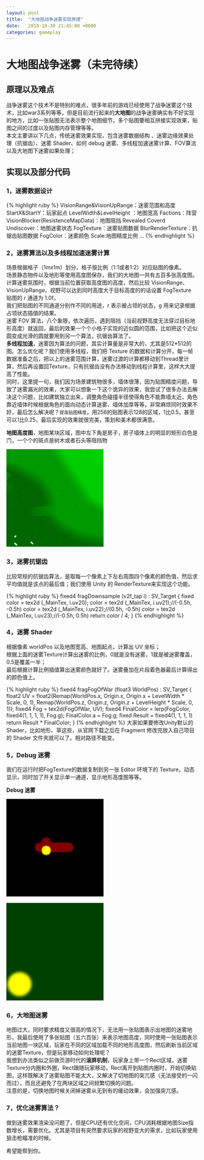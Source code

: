 ```yaml
---
layout: post
title:  "大地图战争迷雾实现原理"
date:   2018-10-30 21:45:00 +0800
categories: gameplay
---
```

# 大地图战争迷雾（未完待续）
## 原理以及难点
战争迷雾这个技术不是特别的难点，很多年前的游戏已经使用了战争迷雾这个技术，比如war3系列等等，但是目前流行起来的**大地图**的战争迷雾确实有不好实现的地方，比如一张贴图无法表示整个地图细节，多个贴图要相互拼接实现效果，贴图之间的过度以及贴图内存管理等等。<br>
本文主要讲以下几点，传统迷雾效果实现，包含迷雾数据结构
、迷雾边缘效果处理（抗锯齿）、迷雾 Shader、如何 debug 迷雾、多线程加速迷雾计算、FOV算法以及大地图下迷雾如果处理；<br>
## 实现以及部分代码
### 1，迷雾数据设计
{% highlight ruby %}
VisionRange&VisionUpRange：迷雾范围和高度
StartX&StartY：玩家起点
LevelWidth&LevelHeight ：地图宽高
Factions：阵营
VisionBlocker(ResistenceMapData)：地图阻挡
Revealed Coverd Undiscover：地图迷雾状态
FogTexture：迷雾贴图数据
BlurRenderTexture：抗锯齿贴图数据
FogColor：迷雾颜色
Scale:地图精度比例
...
{% endhighlight %}
### 2，迷雾算法以及多线程加速迷雾计算
场景根据格子（1mx1m）划分，格子按比例（1:1或者1:2）对应贴图的像素。<br>
场景静态物件以及地形等使用高度图保存，我们的大地图一共有五百多张高度图。<br>
计算迷雾氛围时，根据当前位置获取高度图的高度，然后比较 VisionRange、VisionUpRange，视野可以达到同时高度大于目标高度的的话设置 FogTexture 贴图的 r 通道为 1.0f。<br>
我们把贴图的不同通道分别作不同的用途，r 表示被占领的状态，g 用来记录根据占领状态插值的结果。<br>
迷雾 FOV 算法，八个象限，依次遍历，遇到阻挡（当前视野高度无法穿过目标地形高度）就返回，最后的效果一个个小格子实现的近似圆的范围，比如把这个近似圆变成光滑的圆就要用到另一个算法，抗锯齿算法了。<br>
**多线程加速**，迷雾因为算法的问题，其实计算量是非常大的，尤其是512*512的图。怎么优化呢？我们使用多线程，我们把 Texture 的数据和计算分开，每一帧数据准备之后，把以上的迷雾范围计算，迷雾过渡的计算都移动到Thread里计算，然后再设置回Texture，只有抗锯齿没有办法移动到线程计算里，这样大大提高了性能。<br>
同时，这里提一句，我们因为场景建筑物很多，墙体很薄，因为贴图精度问题，导致了迷雾漏光的效果，大家可以想象一下这个诡异的效果，我尝试了很多办法去解决这个问题，比如建筑独立出来，调整角色碰撞半径使得角色不能靠墙太近，角色靠近墙体时候根据角色的面向动态计算迷雾、墙体加厚等等，非常麻烦同时效果不好，最后怎么解决呢？`提高贴图精度`，用256的贴图表示128的区域，1比0.5，甚至可以1比0.25，最后实现的效果就很完美，策划和美术都很满意。<br>

**地图高度图**，地图某块区域，图中左下角是房子，房子墙体上的明显的矩形白色是门，一个个的斑点是树木或者石头等阻挡物<br>

![ResistenceMap.h](/images/ResistenceMap107.png)<br>

### 3，迷雾抗锯齿
比较常规的抗锯齿算法，是取每一个像素上下左右周围四个像素的颜色值，然后求平均值就是该点的最后值；我们使用 Unity 的 RenderTexture来实现这个功能。<br>

{% highlight ruby %}
fixed4 fragDownsample (v2f_tap i) : SV_Target
{
    fixed color  = tex2d (_MainTex, i.uv20);
    color  = tex2d (_MainTex, i.uv21);//(-0.5h, -0.5h)
    color  = tex2d (_MainTex, i.uv22);//(0.5h, -0.5h)
    color  = tex2d (_MainTex, i.uv23);//(-0.5h, 0.5h)
    return color / 4;
}
{% endhighlight %}
### 4，迷雾 Shader
根据像素 worldPos 以及地图宽高、地图起点，计算出 UV 坐标；<br>
根据上面的迷雾Texture计算出迷雾的比例，0就是没有迷雾，1就是被迷雾覆盖，0.5是覆盖一半；<br>
最后根据计算比例插值算出迷雾颜色就好了。迷雾叠加在片段着色器最后计算得出的颜色值上。<br>

{% highlight ruby %}
fixed4 fragFogOfWar (float3 WorldPos) : SV_Target
{
    float2 UV = float2(Remap(WorldPos.x, Origin.x, Origin.x + LevelWidth * Scale, 0, 1), Remap(WorldPos.z, Origin.z, Origin.z + LevelHeight * Scale, 0, 1));
    fixed4 Fog = tex2d(FogOfWar, UV);
    fixed4 FinalColor = lerp(FogColor, fixed4(1, 1, 1, 1), Fog.g);
    FinalColor.a = Fog.g;
    fixed Result = fixed4(1, 1, 1, 1)
    return Result * FinalColor;
}
{% endhighlight %}
大家如果要修改Unity默认的Shader，比如地形、草这些，从官网下载之后在 Fragment 修改完放入自己项目的 Shader 文件夹就可以了。相对路径不能变。<br>
### 5，Debug 迷雾
我们在运行时把FogTexture的数据复制到另一张 Editor 环境下的 Texture，动态显示，同时加了开关显示单一通道，显示地形高度图等等。<br>

**Debug 迷雾**<br>

![](/images/fogEditor2.png)<br>

![](/images/fogEditor1.png)<br>

### 6，大地图迷雾
地图过大，同时要求精度又很高的情况下，无法用一张贴图表示出地图的迷雾地形，我最后使用了多张贴图（五六百张）来表示地图高度，同时使用一张贴图表示当前地图一块区域，玩家在不同的区域加载不同的地形高度图，然后刷新当前区域的迷雾Texture，但是玩家移动如何处理呢？<br>
我想到办法类似之前做页游时代的**滚屏机制**，玩家身上带一个Rect区域，迷雾Texture分内圈和外圈，Rect跟随玩家移动，Rect离开到贴图内圈时，开始切换贴图，这样既解决了迷雾贴图不能太大，又解决了切地图的突兀感（无法接受的一闪而过），而且还避免了在两块区域之间频繁切换的问题。<br>
注意的是，切换地图时候关闭掉迷雾从无到有的缓动效果，会加强突兀感。
### 7，优化迷雾算法？
做到迷雾效果渲染没问题了，但是CPU还有优化空间，CPU消耗根据地图Size指数增长，需要优化。尤其是项目有突然要求玩家的视野变大的需求，比如玩家使用狙击枪瞄准的时候。<br>

希望能帮到你。